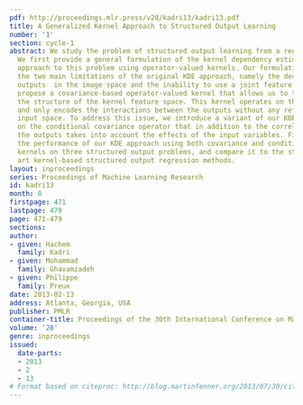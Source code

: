 ```yaml
---
pdf: http://proceedings.mlr.press/v28/kadri13/kadri13.pdf
title: A Generalized Kernel Approach to Structured Output Learning
number: '1'
section: cycle-1
abstract: We study the problem of structured output learning from a regression perspective.
  We first provide a general formulation of the kernel dependency estimation (KDE)
  approach to this problem using operator-valued kernels. Our formulation overcomes
  the two main limitations of the original KDE approach, namely the decoupling between
  outputs  in the image space and the inability to use a joint feature space. We then
  propose a covariance-based operator-valued kernel that allows us to take into account
  the structure of the kernel feature space. This kernel operates on the output space
  and only encodes the interactions between the outputs without any reference to the
  input space. To address this issue, we introduce a variant of our KDE method based
  on the conditional covariance operator that in addition to the correlation between
  the outputs takes into account the effects of the input variables. Finally, we evaluate
  the performance of our KDE approach using both covariance and conditional covariance
  kernels on three structured output problems, and compare it to the state-of-the
  art kernel-based structured output regression methods.
layout: inproceedings
series: Proceedings of Machine Learning Research
id: kadri13
month: 0
firstpage: 471
lastpage: 479
page: 471-479
sections: 
author:
- given: Hachem
  family: Kadri
- given: Mohammad
  family: Ghavamzadeh
- given: Philippe
  family: Preux
date: 2013-02-13
address: Atlanta, Georgia, USA
publisher: PMLR
container-title: Proceedings of the 30th International Conference on Machine Learning
volume: '28'
genre: inproceedings
issued:
  date-parts:
  - 2013
  - 2
  - 13
# Format based on citeproc: http://blog.martinfenner.org/2013/07/30/citeproc-yaml-for-bibliographies/
---
```

